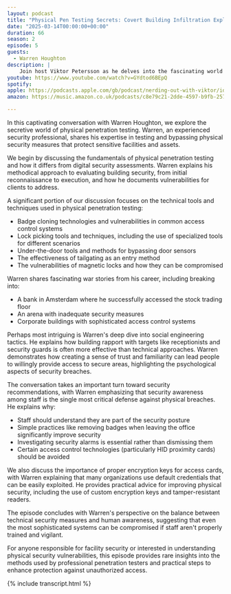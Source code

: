 ```yaml
---
layout: podcast
title: "Physical Pen Testing Secrets: Covert Building Infiltration Explained"
date: "2025-03-14T00:00:00+00:00"
duration: 66
season: 2
episode: 5
guests:
  - Warren Houghton
description: |
    Join host Viktor Petersson as he delves into the fascinating world of physical penetration testing with expert Warren Houghton. This eye-opening episode reveals the techniques and tools used by professional pen testers to bypass building security systems and gain unauthorized access to secure facilities. Warren shares his real-world experiences breaking into banks, arenas, and corporate buildings, explaining everything from badge cloning and lock picking to social engineering tactics that exploit human psychology. Learn about the vulnerabilities in common access control systems, why HID proximity cards should be avoided, and why security awareness among staff is the most critical defense against physical breaches. Whether you're responsible for facility security or simply curious about how physical pen testers operate, this episode offers rare insights into the covert methods used to test and improve physical security postures.
youtube: https://www.youtube.com/watch?v=GYdtod6BEpQ
spotify:
apple: https://podcasts.apple.com/gb/podcast/nerding-out-with-viktor/id1722663295?i=1000699115769
amazon: https://music.amazon.co.uk/podcasts/c8e79c21-2dde-4597-b9fb-257ecbc2bf29/episodes/2bc820c3-4a67-4b65-9dc6-4c381e1e8007/nerding-out-with-viktor-physical-pen-testing-secrets-covert-building-infiltration-explained

---
```


In this captivating conversation with Warren Houghton, we explore the secretive world of physical penetration testing. Warren, an experienced security professional, shares his expertise in testing and bypassing physical security measures that protect sensitive facilities and assets.

We begin by discussing the fundamentals of physical penetration testing and how it differs from digital security assessments. Warren explains his methodical approach to evaluating building security, from initial reconnaissance to execution, and how he documents vulnerabilities for clients to address.

A significant portion of our discussion focuses on the technical tools and techniques used in physical penetration testing:

- Badge cloning technologies and vulnerabilities in common access control systems
- Lock picking tools and techniques, including the use of specialized tools for different scenarios
- Under-the-door tools and methods for bypassing door sensors
- The effectiveness of tailgating as an entry method
- The vulnerabilities of magnetic locks and how they can be compromised

Warren shares fascinating war stories from his career, including breaking into:

- A bank in Amsterdam where he successfully accessed the stock trading floor
- An arena with inadequate security measures
- Corporate buildings with sophisticated access control systems

Perhaps most intriguing is Warren's deep dive into social engineering tactics. He explains how building rapport with targets like receptionists and security guards is often more effective than technical approaches. Warren demonstrates how creating a sense of trust and familiarity can lead people to willingly provide access to secure areas, highlighting the psychological aspects of security breaches.

The conversation takes an important turn toward security recommendations, with Warren emphasizing that security awareness among staff is the single most critical defense against physical breaches. He explains why:

- Staff should understand they are part of the security posture
- Simple practices like removing badges when leaving the office significantly improve security
- Investigating security alarms is essential rather than dismissing them
- Certain access control technologies (particularly HID proximity cards) should be avoided

We also discuss the importance of proper encryption keys for access cards, with Warren explaining that many organizations use default credentials that can be easily exploited. He provides practical advice for improving physical security, including the use of custom encryption keys and tamper-resistant readers.

The episode concludes with Warren's perspective on the balance between technical security measures and human awareness, suggesting that even the most sophisticated systems can be compromised if staff aren't properly trained and vigilant.

For anyone responsible for facility security or interested in understanding physical security vulnerabilities, this episode provides rare insights into the methods used by professional penetration testers and practical steps to enhance protection against unauthorized access.

{% include transcript.html %}
